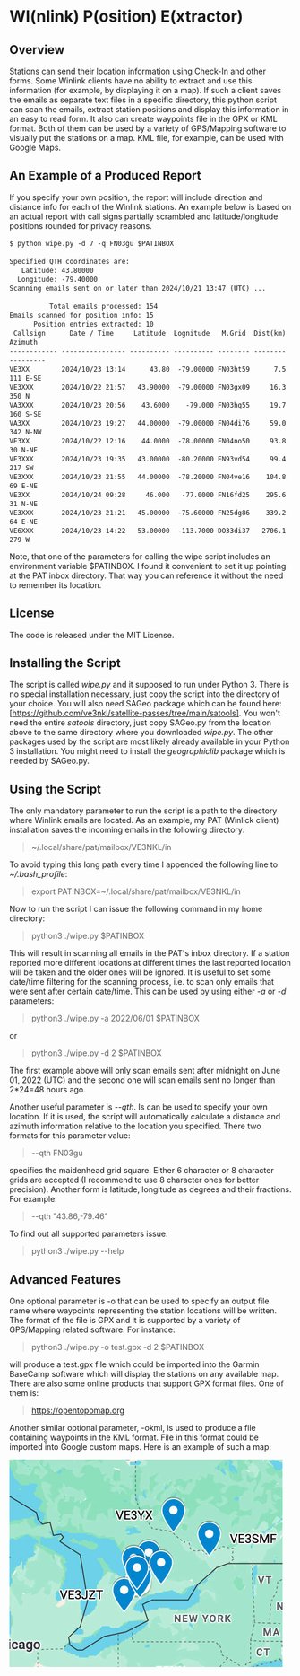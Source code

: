 # WI(nlink) P(osition) E(xtractor)
## Overview
Stations can send their location information using Check-In and other forms. Some Winlink clients have no ability to extract and use this information (for example, by displaying it on a map). If such a client saves the emails as separate text files in a specific directory, this python script can scan the emails, extract station positions and display this information in an easy to read form. It also can create waypoints file in the GPX or KML format. Both of them can be used by a variety of GPS/Mapping software to visually put the stations on a map. KML file, for example, can be used with Google Maps. 
## An Example of a Produced Report
If you specify your own position, the report will include direction and distance info for each of the Winlink stations. An example below is based on an actual report with call signs partially scrambled and latitude/longitude positions rounded for privacy reasons.

    $ python wipe.py -d 7 -q FN03gu $PATINBOX
    
    Specified QTH coordinates are: 
       Latitude: 43.80000  
      Longitude: -79.40000  
    Scanning emails sent on or later than 2024/10/21 13:47 (UTC) ...  
  
              Total emails processed: 154  
    Emails scanned for position info: 15  
          Position entries extracted: 10  
     Callsign      Date / Time     Latitude  Lognitude   M.Grid  Dist(km)  Azimuth   
    ------------ ---------------- ---------- ---------- -------- -------- ---------  
    VE3XX        2024/10/23 13:14      43.80  -79.00000 FN03ht59      7.5  111 E-SE
    VE3XXX       2024/10/22 21:57   43.90000  -79.00000 FN03gx09     16.3  350 N   
    VA3XXX       2024/10/23 20:56    43.6000    -79.000 FN03hq55     19.7  160 S-SE
    VA3XX        2024/10/23 19:27   44.00000  -79.00000 FN04di76     59.0  342 N-NW
    VE3XX        2024/10/22 12:16    44.0000  -78.00000 FN04no50     93.8   30 N-NE
    VE3XXX       2024/10/23 19:35   43.00000  -80.20000 EN93vd54     99.4  217 SW  
    VE3XXX       2024/10/23 21:55   44.00000  -78.20000 FN04ve16    104.8   69 E-NE
    VE3XX        2024/10/24 09:28     46.000   -77.0000 FN16fd25    295.6   31 N-NE
    VE3XXX       2024/10/23 21:21   45.00000  -75.60000 FN25dg86    339.2   64 E-NE
    VE6XXX       2024/10/23 14:22   53.00000  -113.7000 DO33di37   2706.1  279 W

Note, that one of the parameters for calling the wipe script includes an environment variable \$PATINBOX. I found it convenient to set it up pointing at the PAT inbox directory. That way you can reference it without the need to remember its location.

## License 
The code is released under the MIT License.
## Installing the Script
The script is called *wipe.py* and it supposed to run under Python 3. There is no special installation necessary, just copy the script into the directory of your choice. You will also need SAGeo package which can be found here: [https://github.com/ve3nkl/satellite-passes/tree/main/satools]. You won't need the entire *satools* directory, just copy SAGeo.py from the location above to the same directory where you downloaded *wipe.py*. The other packages used by the script are most likely already available in your Python 3 installation. You might need to install the *geographiclib* package which is needed by SAGeo.py.
## Using the Script
The only mandatory parameter to run the script is a path to the directory where Winlink emails are located. As an example, my PAT (Winlick client) installation saves the incoming emails in the following directory:
> ~/.local/share/pat/mailbox/VE3NKL/in

To avoid typing this long path every time I appended the following line to *~/.bash_profile*:

> export PATINBOX=~/.local/share/pat/mailbox/VE3NKL/in

Now to run the script I can issue the following command in my home directory:
> python3 ./wipe.py $PATINBOX

This will result in scanning all emails in the PAT's inbox directory. If a station reported more different locations at different times the last reported location will be taken and the older ones will be ignored. It is useful to set some date/time filtering for the scanning process, i.e. to scan only emails that were sent after certain date/time. This can be used by using either *-a* or *-d* parameters:
> python3 ./wipe.py -a 2022/06/01 $PATINBOX

or
> python3 ./wipe.py -d 2 $PATINBOX

The first example above will only scan emails sent after midnight on June 01, 2022 (UTC) and the second  one will scan emails sent no longer than 2*24=48 hours ago.

Another useful parameter is *--qth*. Is can be used to specify your own location. If it is used, the script will automatically calculate a distance and azimuth information relative to the location you specified. There two formats for this parameter value:
> --qth FN03gu

specifies the maidenhead grid square. Either 6 character or 8 character grids are accepted (I recommend to use 8 character ones for better precision). Another form is latitude, longitude as degrees and their fractions. For example:
> --qth "43.86,-79.46"

To find out all supported parameters issue:
> python3 ./wipe.py --help

## Advanced Features
One optional parameter is -o that can be used to specify an output file name where waypoints representing the station locations will be written. The format of the file is GPX and it is supported by a variety of GPS/Mapping related software. For instance:
> python3 ./wipe.py -o test.gpx -d 2 $PATINBOX

will produce a test.gpx file which could be imported into the Garmin BaseCamp software which will display the stations on any available map. There are also some online products that support GPX format files. One of them is:
> https://opentopomap.org 

Another similar optional parameter, -okml, is used to produce a file containing waypoints in the KML format. File in this format could be imported into Google custom maps. Here is an example of such a map:

![Example Google map created using the KML file](example-map.jpg) 


